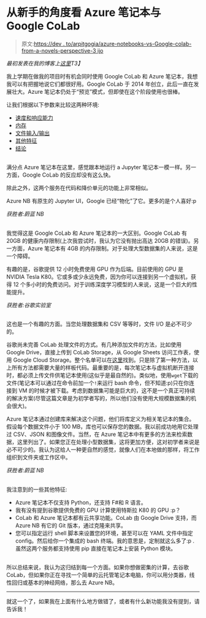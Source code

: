 # 从新手的角度看 Azure 笔记本与 Google CoLab

> 原文:[https://dev . to/arpitgogia/azure-notebooks-vs-Google-colab-from-a-novels-perspective-3 ijo](https://dev.to/arpitgogia/azure-notebooks-vs-google-colab-from-a-novices-perspective-3ijo)

*最初发表在我的博客上[这里](https://arpitgogia.com/2018/06/27/ds-notebooks/)T3】*

我上学期在做我的项目时有机会同时使用 Google CoLab 和 Azure 笔记本，我想我可以有把握地说它们都很好用。Google CoLab 于 2014 年创立，此后一直在发展壮大。Azure 笔记本仍处于“预览”模式，但即使在这个阶段使用也很棒。

让我们根据以下参数来比较这两种环境:

*   [速度和响应能力](#speed)
*   [内存](#memory)
*   [文件输入/输出](#file)
*   [其他特征](#other)
*   [结论](#conc)

## [](#speed-and-functionality)

满分点 Azure 笔记本在这里，感觉跟本地运行 a Jupyter 笔记本一模一样。另一方面，Google CoLab 的反应却没有这么快。

除此之外，这两个服务在代码和降价单元的功能上非常相似。

Azure NB 有原生的 Jupyter UI，Google 已经“物化”了它。更多的是个人喜好:p

*获胜者:蔚蓝 NB*

## [](#memory-and-compute-power)

我觉得这是 Google CoLab 和 Azure 笔记本的一大区别。Google CoLab 有 20GB 的健康内存限制(上次我尝试时，我认为它没有抛出高达 20GB 的错误)。另一方面，Azure 笔记本有 4GB 的内存限制。对于处理大型数据集的人来说，这是一个障碍。

有趣的是，谷歌提供 12 小时免费使用 GPU 作为后端。目前使用的 GPU 是 NVIDIA Tesla K80。它或多或少永远免费，因为你可以连接到另一个虚拟机，获得 12 个多小时的免费访问。对于训练深度学习模型的人来说，这是一个巨大的性能提升。

*获胜者:谷歌实验室*

## [](#file-io)

这也是一个有趣的方面。当您处理数据集和 CSV 等等时，文件 I/O 是必不可少的。

谷歌尚未完善 CoLab 处理文件的方式。有几种添加文件的方法，比如使用 Google Drive，直接上传到 CoLab Storage，从 Google Sheets 访问工作表，使用 Google Cloud Storage。整个名单可以在[这里](https://colab.research.google.com/notebooks/io.ipynb)找到。只是除了第一种方法，以上所有方法都需要大量的样板代码。最重要的是，每次笔记本与虚拟机断开连接时，都必须上传文件供笔记本使用(这似乎是最自然的)。类似地，使用`wget`下载的文件(笔记本可以通过在命令前加一个`!`来运行 bash 命令，但不知道:p)只在你连接到 VM 的时候才被下载。考虑到数据集可能是巨大的，这不是一个真正可持续的解决方案(尽管这篇文章是为初学者写的，所以他们没有使用大规模数据集的机会很大)。

Azure 笔记本通过创建库来解决这个问题，他们将库定义为相关笔记本的集合。假设每个数据文件小于 100 MB，库也可以保存您的数据。我以前成功地用它处理过 CSV、JSON 和图像文件。当然，在 Azure 笔记本中有更多的方法来检索数据，这里列出了。如果您正在处理小型数据集，这将更加方便，这对初学者来说是必不可少的。我认为这给人一种更自然的感觉，就像人们在本地做的那样，将工作组织到文件夹或工作区中。

*获胜者:蔚蓝 NB*

## [](#other-features)

我注意到的一些其他特征:

*   Azure 笔记本不仅支持 Python，还支持 F#和 R 语言。
*   我有没有提到谷歌提供免费的 GPU 计算使用特斯拉 K80 的 GPU :p？
*   CoLab 和 Azure 笔记本都有云共享功能。CoLab 由 Google Drive 支持，而 Azure NB 有它的 Git 版本，通过克隆来共享。
*   您可以指定运行 shell 脚本来设置您的环境，甚至可以在 YAML 文件中指定 config。然后给你一个集成的 bash 终端。我的意思是，定制就这么多了:p .虽然这两个服务都支持使用 pip 直接在笔记本上安装 Python 模块。

## [](#conclusion)

所以总结来说，我认为这归结到每一个方面。如果你想做密集的计算，去谷歌 CoLab，但如果你正在寻找一个简单的云托管笔记本电脑，你可以用分类器，线性回归或基本的神经网络，那么去 Azure NB。

* * *

就这一个了，如果我在上面有什么地方做错了，或者有什么新功能我没有提到，请告诉我！